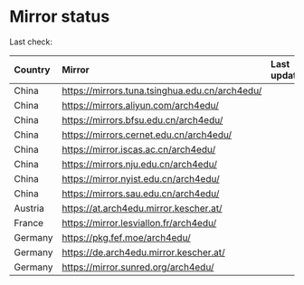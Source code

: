 <script src="./time.js"></script>
# Mirror status
Last check: <script type="text/javascript">localize(1727591334.9863403);</script>

|Country|Mirror|Last update|
|:------|:-----|:----------|
|China|https://mirrors.tuna.tsinghua.edu.cn/arch4edu/|<script type="text/javascript">localize(1727548919);</script>|
|China|https://mirrors.aliyun.com/arch4edu/|<script type="text/javascript">localize(1727548919);</script>|
|China|https://mirrors.bfsu.edu.cn/arch4edu/|<script type="text/javascript">localize(1727548919);</script>|
|China|https://mirrors.cernet.edu.cn/arch4edu/|<script type="text/javascript">localize(1727548919);</script>|
|China|https://mirror.iscas.ac.cn/arch4edu/|<script type="text/javascript">localize(1727548919);</script>|
|China|https://mirrors.nju.edu.cn/arch4edu/|<script type="text/javascript">localize(1727548919);</script>|
|China|https://mirror.nyist.edu.cn/arch4edu/|<script type="text/javascript">localize(1727548919);</script>|
|China|https://mirrors.sau.edu.cn/arch4edu/|<script type="text/javascript">localize(1727548919);</script>|
|Austria|https://at.arch4edu.mirror.kescher.at/|<script type="text/javascript">localize(1727548919);</script>|
|France|https://mirror.lesviallon.fr/arch4edu/|<script type="text/javascript">localize(1727548919);</script>|
|Germany|https://pkg.fef.moe/arch4edu/|<script type="text/javascript">localize(1727548919);</script>|
|Germany|https://de.arch4edu.mirror.kescher.at/|<script type="text/javascript">localize(1727548919);</script>|
|Germany|https://mirror.sunred.org/arch4edu/|<script type="text/javascript">localize(1727548919);</script>|

<script src="./tablefilter/tablefilter.js"></script>
<script src="./table.js"></script>